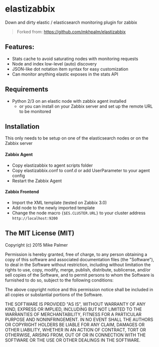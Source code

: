 # elastizabbix
Down and dirty elastic / elasticsearch monitoring plugin for zabbix

> Forked from: https://github.com/mkhpalm/elastizabbix

## Features:

- Stats cache to avoid saturating nodes with monitoring requests
- Node and index low-level (auto) discovery
- JSON-like dot notation item syntax for easy customization
- Can monitor anything elastic exposes in the stats API

## Requirements

 - Python 2/3 on an elastic node with zabbix agent installed
	 - or you can install on your Zabbix server and set up the remote URL to be monitored

## Installation

This only needs to be setup on one of the elasticsearch nodes or on the Zabbix server

#### Zabbix Agent

- Copy elastizabbix to agent scripts folder
- Copy elastizabbix.conf to conf.d or add UserParameter to your agent config
- Restart the Zabbix Agent

#### Zabbix Frontend

- Import the XML template (tested on Zabbix 3.0)
- Add node to the newly imported template
- Change the node macro `{$ES.CLUSTER.URL}` to your cluster address `http://localhost:9200`

## The MIT License (MIT)

Copyright (c) 2015 Mike Palmer

Permission is hereby granted, free of charge, to any person obtaining a copy
of this software and associated documentation files (the "Software"), to deal
in the Software without restriction, including without limitation the rights
to use, copy, modify, merge, publish, distribute, sublicense, and/or sell
copies of the Software, and to permit persons to whom the Software is
furnished to do so, subject to the following conditions:

The above copyright notice and this permission notice shall be included in
all copies or substantial portions of the Software.

THE SOFTWARE IS PROVIDED "AS IS", WITHOUT WARRANTY OF ANY KIND, EXPRESS OR
IMPLIED, INCLUDING BUT NOT LIMITED TO THE WARRANTIES OF MERCHANTABILITY,
FITNESS FOR A PARTICULAR PURPOSE AND NONINFRINGEMENT. IN NO EVENT SHALL THE
AUTHORS OR COPYRIGHT HOLDERS BE LIABLE FOR ANY CLAIM, DAMAGES OR OTHER
LIABILITY, WHETHER IN AN ACTION OF CONTRACT, TORT OR OTHERWISE, ARISING FROM,
OUT OF OR IN CONNECTION WITH THE SOFTWARE OR THE USE OR OTHER DEALINGS IN
THE SOFTWARE.
